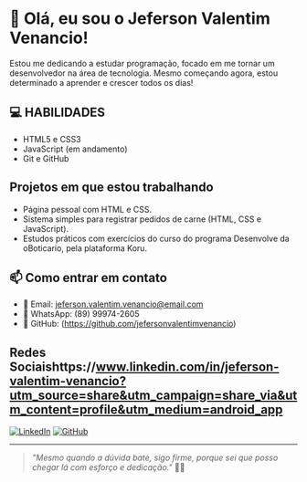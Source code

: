 # 👋 Olá, eu sou o Jeferson Valentim Venancio!
 Estou me dedicando a estudar programação, focado em me tornar um desenvolvedor na área de tecnologia. Mesmo começando agora, estou determinado a aprender e crescer todos os dias!

## 💻 HABILIDADES

- HTML5 e CSS3
- JavaScript (em andamento)
- Git e GitHub 

##  Projetos em que estou trabalhando

- Página pessoal com HTML e CSS.
- Sistema simples para registrar pedidos de carne (HTML, CSS e JavaScript).
- Estudos práticos com exercícios do curso do programa Desenvolve da oBoticario, pela plataforma Koru.
  

## 📫 Como entrar em contato

- 📧 Email: jeferson.valentim.venancio@email.com  
- 💬 WhatsApp: (89) 99974-2605  
- 🔗 GitHub: (https://github.com/jefersonvalentimvenancio)
## Redes Sociaishttps://www.linkedin.com/in/jeferson-valentim-venancio?utm_source=share&utm_campaign=share_via&utm_content=profile&utm_medium=android_app

[![LinkedIn](https://img.shields.io/badge/LinkedIn-%230077B5?style=for-the-badge&logo=linkedin&logoColor=white)](https://www.linkedin.com/in/jeferson-valentim-venancio?utm_source=share&utm_campaign=share_via&utm_content=profile&utm_medium=android_app)
[![GitHub](https://img.shields.io/badge/GitHub-%23000000?style=for-the-badge&logo=github&logoColor=white)](https://github.com/jefersonvalentimvenancio)

---

> _"Mesmo quando a dúvida bate, sigo firme, porque sei que posso chegar lá com esforço e dedicação."_ 💪✨

